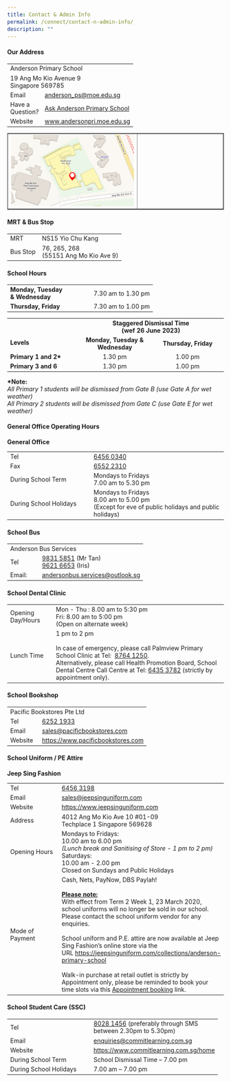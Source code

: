 ```yaml
---
title: Contact & Admin Info
permalink: /connect/contact-n-admin-info/
description: ""
---
```

<h4><strong>Our Address</strong></h4>
<table>
  <tbody>
    <tr>
      <td colspan="2">Anderson Primary School</td>
    </tr>
    <tr>
      <td colspan="2">
        <div>
          19 Ang Mo Kio Avenue 9
        </div>
        <div>
          Singapore 569785
        </div>
      </td>
    </tr>
    <tr>
      <td width="60px">
        <div>
          Email
        </div>
      </td>
      <td>
        <div>
          <a href="mailto:anderson_ps@moe.edu.sg" target="">anderson_ps@moe.edu.sg</a>
        </div>
      </td>
    </tr>
    <tr>
      <td>
				  <div>
          Have a Question?
        </div>
      </td>
      <td>
        <div>
          <a href="https://ask.gov.sg/aps" target="">Ask Anderson Primary School </a>
        </div>
      </td>
    </tr>
    <tr>
      <td>
        <div>
        <div>
          Website
        </div>
      </div></td>
      <td>
        <div>
          <a href="https://andersonpri-moe-edu-sg.cwp-stg.sg/connect/www.andersonpri.moe.edu.sg" target="_blank" rel="noopener">www.andersonpri.moe.edu.sg</a>
        </div>
      </td>
    </tr>
  </tbody>
</table>
<table style="border-collapse: collapse; width: 100%;" border="1">
  <tbody>
    <tr>
      <td style="width: 60%;"><img src="/images/addy.png" alt="addy"></td>
      <td style="width: 40%;">&nbsp;</td>
    </tr>
  </tbody>
</table>
<h4><strong>MRT &amp; Bus Stop</strong></h4>
<table>
  <tbody>
    <tr>
      <td width="60px">MRT</td>
      <td>NS15 Yio Chu Kang</td>
    </tr>
    <tr>
      <td>Bus Stop</td>
      <td>
        <div>
          76, 265, 268
        </div>
        <div>
          (55151 Ang Mo Kio Ave 9)
        </div>
      </td>
    </tr>
  </tbody>
</table>
<h4><strong>School Hours</strong></h4>
<table>
  <tbody>
    <tr>
      <td width="180px">
        <div>
          <strong>Monday, Tuesday<br>
          &amp; Wednesday</strong>
        </div>
      </td>
      <td>
        <div>
          7.30 am to 1.30 pm
        </div>
      </td>
    </tr>
    <tr>
      <td>
        <div>
          <strong>Thursday, Friday</strong>
        </div>
      </td>
      <td>
        <div>
          7.30 am to 1.00 pm
        </div>
      </td>
    </tr>
  </tbody>
</table>


<table>
  <tbody>
    <tr>
      <td rowspan="2"><br>
      <br>
      <strong>Levels</strong></td>
      <td style="text-align: center;" colspan="2">
        <div>
          <strong>Staggered Dismissal Time</strong>
        </div>
        <div>
          <strong>(wef 26 June 2023)</strong>
        </div>
      </td>
    </tr>
    <tr>
      <td style="text-align: center;"><strong>Monday, Tuesday &amp; Wednesday</strong></td>
      <td style="text-align: center;"><strong>Thursday, Friday</strong></td>
    </tr>
    <tr>
      <td width="180px"><strong>Primary 1 and 2*</strong></td>
      <td style="text-align: center;" width="180px">1.30 pm</td>
      <td style="text-align: center;" width="180px">1.00 pm</td>
    </tr>
    <tr>
      <td><strong>Primary 3 and 6</strong></td>
      <td style="text-align: center;">1.30 pm</td>
      <td style="text-align: center;">1.00 pm</td>
    </tr>
  </tbody>
</table>
<p><strong>*Note:<br></strong><em>All Primary 1 students will be dismissed from Gate B (use Gate A for wet weather)<br></em><em>All Primary 2 students will be dismissed from Gate C (use Gate E for wet weather)</em></p>
<h4><strong>General Office Operating Hours</strong></h4>
<p><strong>General Office</strong></p>
<table>
  <tbody>
    <tr>
      <td width="180px">
        <div>
          Tel
        </div>
      </td>
      <td>
        <div>
          <a href="tel:6456%200340" target="">6456 0340</a>
        </div>
      </td>
    </tr>
    <tr>
      <td>
        <div>
          Fax
        </div>
      </td>
      <td>
        <div>
          <a href="tel:6552%202310" target="">6552 2310</a>
        </div>
      </td>
    </tr>
    <tr>
      <td>
        <div>
          During School Term
        </div>
      </td>
      <td>
        <div>
          Mondays to Fridays
        </div>
        <div>
          7.00 am to 5.30 pm
        </div>
      </td>
    </tr>
    <tr>
      <td>
        <div>
          During School Holidays
        </div>
      </td>
      <td>
        <div>
          Mondays to Fridays
        </div>
        <div>
          8.00 am to 5.00 pm
        </div>
        <div>
          (Except for eve of public holidays and public holidays)
        </div>
      </td>
    </tr>
  </tbody>
</table>
<h4><strong>School Bus</strong></h4>
<table>
  <tbody>
    <tr>
      <td colspan="2">Anderson Bus Services</td>
    </tr>
    <tr>
      <td width="60px">
        <div>
          Tel
        </div>
      </td>
      <td>
        <div>
          <a href="tel:9831%205851" target="">9831 5851</a>&nbsp;(Mr Tan)
        </div>
        <div>
          <a href="tel:9621%206653" target="">9621 6653</a>&nbsp;(Iris)
        </div>
      </td>
    </tr>
    <tr>
      <td>
        <div>
          Email:
        </div>
      </td>
      <td>
        <div>
          <a href="mailto:andersonbus.services@outlook.sg" target="">andersonbus.services@outlook.sg</a>
        </div>
      </td>
    </tr>
  </tbody>
</table>
<h4><strong>School Dental Clinic</strong></h4>
<table>
  <tbody>
    <tr>
      <td>
        <div>
          Opening Day/Hours
        </div>
      </td>
      <td>
        <div>
          Mon - Thu : 8.00 am to 5:30 pm
        </div>
        <div>
          Fri: 8.00 am to 5:00 pm
        </div>
        <div>
          (Open on alternate week)
        </div>
      </td>
    </tr>
    <tr>
      <td>
        <div>
          Lunch Time
        </div>
      </td>
      <td>
        <div>
          1 pm to 2 pm
        </div><br>
        <div>
          In case of emergency, please call Palmview Primary School Clinic at Tel: &nbsp;<a href="tel:8764%201250" target="">8764 1250</a>.
        </div>
        <div>
          Alternatively, please call Health Promotion Board, School Dental Centre Call Centre at Tel:&nbsp;<a href="tel:6435%203782" target="">6435 3782</a> (strictly by appointment only).
        </div>
      </td>
    </tr>
  </tbody>
</table>
<h4><strong>School Bookshop</strong></h4>
<table>
  <tbody>
    <tr>
      <td colspan="2">Pacific Bookstores Pte Ltd</td>
    </tr>
    <tr>
      <td width="60px">
        <div>
          Tel
        </div>
      </td>
      <td>
        <div>
          <a href="tel:6252%201933" target="">6252 1933</a>
        </div>
      </td>
    </tr>
    <tr>
      <td>
        <div>
          Email
        </div>
      </td>
      <td>
        <div>
          <a href="mailto:sales@pacificbookstores.com" target="">sales@pacificbookstores.com</a>
        </div>
      </td>
    </tr>
    <tr>
      <td>
        <div>
          Website
        </div>
      </td>
      <td>
        <div>
          <a href="https://www.pacificbookstores.com/" target="_blank" rel="noopener">https://www.pacificbookstores.com</a>
        </div>
      </td>
    </tr>
  </tbody>
</table>
<h4><strong>School Uniform / PE Attire</strong></h4>
<p><strong>Jeep Sing Fashion</strong></p>
<table>
  <tbody>
    <tr>
      <td width="150px">
        <div>
          Tel
        </div>
      </td>
      <td>
        <div>
          <a href="tel:6456%203198" target="">6456 3198</a>
        </div>
      </td>
    </tr>
    <tr>
      <td>
        <div>
          Email
        </div>
      </td>
      <td>
        <div>
          <a href="mailto:sales@jeepsinguniform.com" target="">sales@jeepsinguniform.com</a>
        </div>
      </td>
    </tr>
    <tr>
      <td>
        <div>
          Website
        </div>
      </td>
      <td>
        <div>
          <a href="https://www.jeepsinguniform.com/" target="blank">https://www.jeepsinguniform.com</a>
        </div>
      </td>
    </tr>
    <tr>
      <td>
        <div>
          Address
        </div>
      </td>
      <td>
        <div>
          4012 Ang Mo Kio Ave 10 #01-09
        </div>
        <div>
          Techplace 1 Singapore 569628
        </div>
      </td>
    </tr>
    <tr>
      <td>
        <div>
          Opening Hours
        </div>
      </td>
      <td>
        <div>
          Mondays to Fridays:
        </div>
        <div>
          10.00 am to 6.00 pm
        </div>
        <div>
          <em>(Lunch break and Sanitising of Store - 1 pm to 2 pm)</em>
        </div>
        <div>
          Saturdays:
        </div>
        <div>
          10.00 am - 2.00 pm
        </div>
        <div>
          Closed on Sundays and Public Holidays
        </div>
      </td>
    </tr>
    <tr>
      <td>Mode of Payment</td>
      <td>
        <div>
          Cash, Nets, PayNow, DBS Paylah!<br>
          <br>
        </div>
        <div>
          <strong><u>Please note:</u></strong>
        </div>
        <div>
          With effect from Term 2 Week 1, 23 March 2020, school uniforms will no longer be sold in our school. Please contact the school uniform vendor for any enquiries.<br>
          <br>
        </div>
        <div>
          School uniform and P.E. attire are now available at Jeep Sing Fashion’s online store via the URL&nbsp;<a href="https://jeepsinguniform.com/collections/anderson-primary-school" target="_blank" rel="noopener">https://jeepsinguniform.com/collections/anderson-primary-school</a><br>
          <br>
        </div>
        <div>
          Walk-in purchase at retail outlet is strictly by Appointment only, please be reminded to book your time slots via this&nbsp;<a href="https://jeepsinguniform.com/pages/appointment-booking" target="_blank" rel="noopener">Appointment booking</a>&nbsp;link.
        </div>
      </td>
    </tr>
  </tbody>
</table>
<h4><strong>School Student Care (SSC)</strong></h4>
<table>
  <tbody>
    <tr>
      <td width="180px">
        <div>
          Tel
        </div>
      </td>
      <td>
        <div>
          <a href="tel:8028%201456" target="">8028 1456</a>&nbsp;(preferably through SMS<br>
          between 2.30pm to 5.30pm)
        </div>
      </td>
    </tr>
    <tr>
      <td>
        <div>
          Email
        </div>
      </td>
      <td>
        <div>
          <a href="mailto:enquiries@commitlearning.com.sg" target="">enquiries@commitlearning.com.sg</a>
        </div>
      </td>
    </tr>
    <tr>
      <td>
        <div>
          Website
        </div>
      </td>
      <td>
        <div>
          <a href="https://www.commitlearning.com.sg/home" target="_blank" rel="noopener">https://www.commitlearning.com.sg/home</a>
        </div>
      </td>
    </tr>
    <tr>
      <td>
        <div>
          During School Term
        </div>
      </td>
      <td>
        <div>
          School Dismissal Time – 7.00 pm
        </div>
      </td>
    </tr>
    <tr>
      <td>
        <div>
          During School Holidays
        </div>
      </td>
      <td>
        <div>
          7.00 am – 7.00 pm
        </div>
      </td>
    </tr>
  </tbody>
</table>